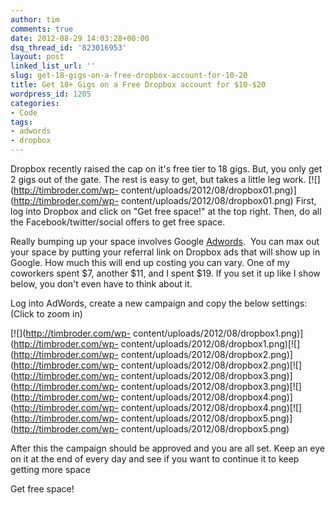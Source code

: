 ```yaml
---
author: tim
comments: true
date: 2012-08-29 14:03:28+00:00
dsq_thread_id: '823016953'
layout: post
linked_list_url: ''
slug: get-18-gigs-on-a-free-dropbox-account-for-10-20
title: Get 18+ Gigs on a Free Dropbox account for $10-$20
wordpress_id: 1205
categories:
- Code
tags:
- adwords
- dropbox
---
```


Dropbox recently raised the cap on it's free tier to 18 gigs. But, you only
get 2 gigs out of the gate. The rest is easy to get, but takes a little leg
work. [![](http://timbroder.com/wp-
content/uploads/2012/08/dropbox01.png)](http://timbroder.com/wp-
content/uploads/2012/08/dropbox01.png) First, log into Dropbox and click on
"Get free space!" at the top right. Then, do all the Facebook/twitter/social
offers to get free space.

Really bumping up your space involves Google
[Adwords](https://adwords.google.com).  You can max out your space by putting
your referral link on Dropbox ads that will show up in Google. How much this
will end up costing you can vary. One of my coworkers spent $7, another $11,
and I spent $19. If you set it up like I show below, you don't even have to
think about it.

Log into AdWords, create a new campaign and copy the below settings: (Click to
zoom in)

[![](http://timbroder.com/wp-
content/uploads/2012/08/dropbox1.png)](http://timbroder.com/wp-
content/uploads/2012/08/dropbox1.png)[![](http://timbroder.com/wp-
content/uploads/2012/08/dropbox2.png)](http://timbroder.com/wp-
content/uploads/2012/08/dropbox2.png)[![](http://timbroder.com/wp-
content/uploads/2012/08/dropbox3.png)](http://timbroder.com/wp-
content/uploads/2012/08/dropbox3.png)[![](http://timbroder.com/wp-
content/uploads/2012/08/dropbox4.png)](http://timbroder.com/wp-
content/uploads/2012/08/dropbox4.png)[![](http://timbroder.com/wp-
content/uploads/2012/08/dropbox5.png)](http://timbroder.com/wp-
content/uploads/2012/08/dropbox5.png)

After this the campaign should be approved and you are all set. Keep an eye on
it at the end of every day and see if you want to continue it to keep getting
more space

Get free space!

